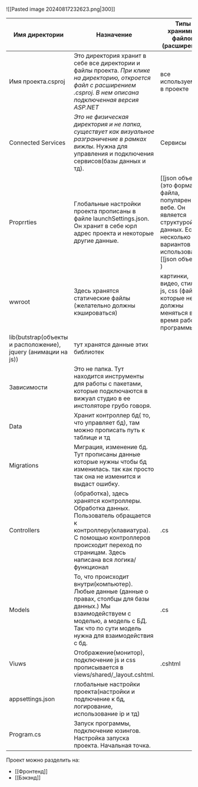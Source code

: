![[Pasted image 20240817232623.png|300]]

| Имя директории                                                 | Назначение                                                                                                                                                                                                                                                  | Типы хранимых файлов (расширение)                                                                                                             |
| -------------------------------------------------------------- | ----------------------------------------------------------------------------------------------------------------------------------------------------------------------------------------------------------------------------------------------------------- | --------------------------------------------------------------------------------------------------------------------------------------------- |
| Имя проекта.csproj                                             | Это директория хранит в себе все директории и файлы проекта. _При клике на директорию, откроется файл с расширением .csproj. В нем описана подключенная версия ASP.NET_                                                                                     | все используемые в проекте                                                                                                                    |
| Connected Services                                             | _Это не физическая директория и не папка, существует как визуальное разграничение в рамках вижлы._ Нужна для управления и подключения сервисов(базы данных и тд).                                                                                           | Сервисы                                                                                                                                       |
| Proprrties                                                     | Глобальные настройки проекта прописаны в файле launchSettings.json. Он хранит в себе юрл адрес проекта и некоторые другие данные.                                                                                                                           | [[json объект]] (это формат файла, популярен в вебе. Он является структурой данных. Есть несколько вариантов использования: [[json объект]] ) |
| wwroot                                                         | Здесь хранятся статические файлы (желательно должны кэшироваться)                                                                                                                                                                                           | картинки, видео, стили, js, css (файлы которые не должны меняться во время работы программы)                                                  |
| lib(butstrap(объекты и расположение), jquery (анимации на js)) | тут хранятся данные этих библиотек                                                                                                                                                                                                                          |                                                                                                                                               |
| Зависимости                                                    | Это не папка. Тут находится инструменты для работы с пакетами, которые подключаются в вижуал студио в ее инстоляторе грубо говоря.                                                                                                                          |                                                                                                                                               |
| Data                                                           | Хранит контроллер бд( то, что управляет бд), там можно прописать путь к таблице и тд                                                                                                                                                                        |                                                                                                                                               |
| Migrations                                                     | Миграция, изменение бд. Тут прописаны данные которые нужны чтобы бд изменилась. так как просто так она не изменится и выдаст ошибку.                                                                                                                        |                                                                                                                                               |
| Controllers                                                    | (обработка), здесь хранятся контроллеры. Обработка данных. Пользователь обращается к контроллеру(клавиатура).                       С помощью контроллеров происходит переход по страницам.                            Здесь написана вся логика/функционал | .cs                                                                                                                                           |
| Models                                                         | То, что происходит внутри(компьютер). Любые данные (данные о правах, столбцы для базы данных.) Мы взаимодействуем с моделью, а модель с БД. Так что по сути модель нужна для взаимодействия с бд.                                                           | .cs                                                                                                                                           |
| Viuws                                                          | Отображение(монитор), подключение js и css прописывается в views/shared/_layout.cshtml.                                                                                                                                                                     | .cshtml                                                                                                                                       |
| appsettings.json                                               | глобальные настройки проекта(настройки и подлючение к бд, логирование, использование ip и тд)                                                                                                                                                               |                                                                                                                                               |
| Program.cs                                                     | Запуск программы, подключение юзингов. Настройка запуска проекта. Начальная точка.                                                                                                                                                                          |                                                                                                                                               |

Проект можно разделить на:
- [[Фронтенд]]
- [[Бэкэнд]]
